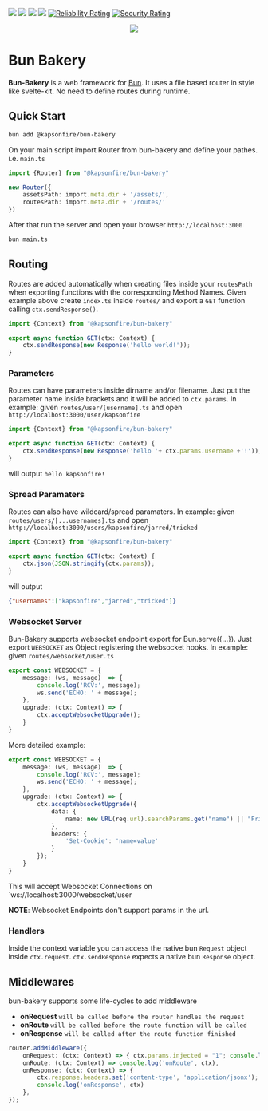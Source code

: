 [![](https://img.shields.io/npm/l/@kapsonfire/bun-bakery?color=red&style=flat-square)](https://www.npmjs.com/package/@kapsonfire/bun-bakery)
[![](https://img.shields.io/npm/v/@kapsonfire/bun-bakery?color=red&style=flat-square)](https://www.npmjs.com/package/@kapsonfire/bun-bakery)
[![](https://img.shields.io/npm/dw/@kapsonfire/bun-bakery?color=red&style=flat-square)](https://www.npmjs.com/package/@kapsonfire/bun-bakery)
[![](https://img.shields.io/npm/dt/@kapsonfire/bun-bakery?color=red&style=flat-square)](https://www.npmjs.com/package/@kapsonfire/bun-bakery)
[![Reliability Rating](https://sonarcloud.io/api/project_badges/measure?project=Kapsonfire-DE_bun-bakery&metric=reliability_rating)](https://sonarcloud.io/summary/new_code?id=Kapsonfire-DE_bun-bakery)
[![Security Rating](https://sonarcloud.io/api/project_badges/measure?project=Kapsonfire-DE_bun-bakery&metric=security_rating)](https://sonarcloud.io/summary/new_code?id=Kapsonfire-DE_bun-bakery)
<div align="center">

![](https://user-images.githubusercontent.com/67053124/178574093-60d51387-0f65-4c64-a29b-b8c5baefde7e.png)

</div>

# Bun Bakery

**Bun-Bakery** is a web framework for [Bun](https://github.com/oven-sh/bun). It uses a file based router in style like svelte-kit. No need to define routes during runtime.


## Quick Start
```bash
bun add @kapsonfire/bun-bakery
```

On your main script import Router from bun-bakery and define your pathes. i.e. `main.ts`
```typescript
import {Router} from "@kapsonfire/bun-bakery"

new Router({
    assetsPath: import.meta.dir + '/assets/',
    routesPath: import.meta.dir + '/routes/'
})
```

After that run the server and open your browser `http://localhost:3000`
```bash
bun main.ts
```

## Routing
Routes are added automatically when creating files inside your `routesPath` when exporting functions with the corresponding Method Names.
Given example above create `index.ts` inside `routes/` and export a `GET` function calling `ctx.sendResponse()`.

```typescript
import {Context} from "@kapsonfire/bun-bakery"

export async function GET(ctx: Context) {
    ctx.sendResponse(new Response('hello world!'));
}
```

### Parameters
Routes can have parameters inside dirname and/or filename. Just put the parameter name inside brackets and it will be added to `ctx.params`.
In example: given `routes/user/[username].ts` and open `http://localhost:3000/user/kapsonfire` 
```typescript
import {Context} from "@kapsonfire/bun-bakery"

export async function GET(ctx: Context) {
    ctx.sendResponse(new Response('hello '+ ctx.params.username +'!'));
}
``` 
will output `hello kapsonfire!`

### Spread Paramaters
Routes can also have wildcard/spread paramaters.
In example: given `routes/users/[...usernames].ts` and open `http://localhost:3000/users/kapsonfire/jarred/tricked`
```typescript
import {Context} from "@kapsonfire/bun-bakery"

export async function GET(ctx: Context) {
    ctx.json(JSON.stringify(ctx.params));
}
``` 

will output 
```json
{"usernames":["kapsonfire","jarred","tricked"]}
``` 

### Websocket Server
Bun-Bakery supports websocket endpoint export for Bun.serve({...}).
Just export `WEBSOCKET` as Object registering the websocket hooks.
In example: given `routes/websocket/user.ts`
```typescript
export const WEBSOCKET = {
    message: (ws, message)  => {
        console.log('RCV:', message);
        ws.send('ECHO: ' + message);
    },
    upgrade: (ctx: Context) => {
        ctx.acceptWebsocketUpgrade();
    }
}
```

More detailed example:
```typescript
export const WEBSOCKET = {
    message: (ws, message)  => {
        console.log('RCV:', message);
        ws.send('ECHO: ' + message);
    },
    upgrade: (ctx: Context) => {
        ctx.acceptWebsocketUpgrade({
            data: {
                name: new URL(req.url).searchParams.get("name") || "Friend",
            },
            headers: {
                'Set-Cookie': 'name=value'
            }
        });
    }
}
```
This will accept Websocket Connections on `ws://localhost:3000/websocket/user

**NOTE**: Websocket Endpoints don't support params in the url.

### Handlers
Inside the context variable you can access the native bun `Request` object inside `ctx.request`.
`ctx.sendResponse` expects a native bun `Response` object.


## Middlewares
bun-bakery supports some life-cycles to add middleware
* **onRequest** `will be called before the router handles the request`
* **onRoute** `will be called before the route function will be called`
* **onResponse** `will be called after the route function finished`

```typescript
router.addMiddleware({
    onRequest: (ctx: Context) => { ctx.params.injected = "1"; console.log('onRequest', ctx) },
    onRoute: (ctx: Context) => console.log('onRoute', ctx),
    onResponse: (ctx: Context) => {
        ctx.response.headers.set('content-type', 'application/jsonx');
        console.log('onResponse', ctx)
    },
});
```